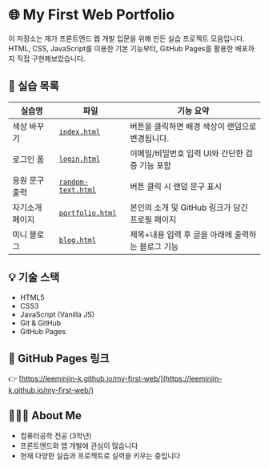 # 🌐 My First Web Portfolio

이 저장소는 제가 프론트엔드 웹 개발 입문을 위해 만든 실습 프로젝트 모음입니다.  
HTML, CSS, JavaScript를 이용한 기본 기능부터, GitHub Pages를 활용한 배포까지 직접 구현해보았습니다.

## 📁 실습 목록

| 실습명 | 파일 | 기능 요약 |
|--------|------|-----------|
| 색상 바꾸기 | [`index.html`](./index.html) | 버튼을 클릭하면 배경 색상이 랜덤으로 변경됩니다. |
| 로그인 폼 | [`login.html`](./login.html) | 이메일/비밀번호 입력 UI와 간단한 검증 기능 포함 |
| 응원 문구 출력 | [`random-text.html`](./random-text.html) | 버튼 클릭 시 랜덤 문구 표시 |
| 자기소개 페이지 | [`portfolio.html`](./portfolio.html) | 본인의 소개 및 GitHub 링크가 담긴 프로필 페이지 |
| 미니 블로그 | [`blog.html`](./blog.html) | 제목+내용 입력 후 글을 아래에 출력하는 블로그 기능 |

## 💡 기술 스택

- HTML5
- CSS3
- JavaScript (Vanilla JS)
- Git & GitHub
- GitHub Pages

## 🚀 GitHub Pages 링크

👉 [https://leeminjin-k.github.io/my-first-web/](https://leeminjin-k.github.io/my-first-web/)

## 🙋🏻‍♀️ About Me

- 컴퓨터공학 전공 (3학년)
- 프론트엔드와 앱 개발에 관심이 많습니다
- 현재 다양한 실습과 프로젝트로 실력을 키우는 중입니다

